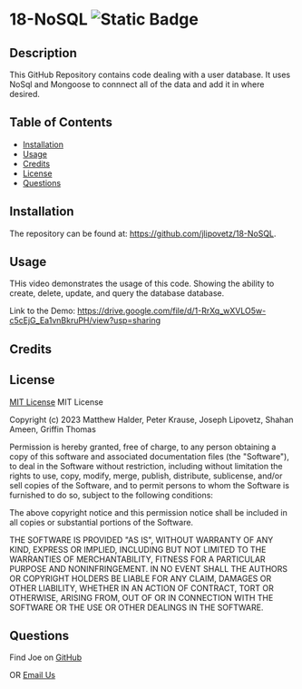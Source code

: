 # 18-NoSQL ![Static Badge](https://img.shields.io/badge/MIT_License-grey)
## Description
This GitHub Repository contains code dealing with a user database. It uses NoSql and Mongoose to connnect all of the data and add it in where desired.
## Table of Contents
- [Installation](#installation)
- [Usage](#usage)
- [Credits](#credits)
- [License](#license)
- [Questions](#questions)
## Installation
The repository can be found at: https://github.com/jlipovetz/18-NoSQL.
## Usage
THis video demonstrates the usage of this code. Showing the ability to create, delete, update, and query the database database.

Link to the Demo: https://drive.google.com/file/d/1-RrXq_wXVLO5w-c5cEjG_Ea1vnBkruPH/view?usp=sharing
## Credits

## License
[MIT License](https://choosealicense.com/licenses/mit/)
MIT License

Copyright (c) 2023 Matthew Halder, Peter Krause, Joseph Lipovetz, Shahan Ameen, Griffin Thomas

Permission is hereby granted, free of charge, to any person obtaining a copy
of this software and associated documentation files (the "Software"), to deal
in the Software without restriction, including without limitation the rights
to use, copy, modify, merge, publish, distribute, sublicense, and/or sell
copies of the Software, and to permit persons to whom the Software is
furnished to do so, subject to the following conditions:

The above copyright notice and this permission notice shall be included in all
copies or substantial portions of the Software.

THE SOFTWARE IS PROVIDED "AS IS", WITHOUT WARRANTY OF ANY KIND, EXPRESS OR
IMPLIED, INCLUDING BUT NOT LIMITED TO THE WARRANTIES OF MERCHANTABILITY,
FITNESS FOR A PARTICULAR PURPOSE AND NONINFRINGEMENT. IN NO EVENT SHALL THE
AUTHORS OR COPYRIGHT HOLDERS BE LIABLE FOR ANY CLAIM, DAMAGES OR OTHER
LIABILITY, WHETHER IN AN ACTION OF CONTRACT, TORT OR OTHERWISE, ARISING FROM,
OUT OF OR IN CONNECTION WITH THE SOFTWARE OR THE USE OR OTHER DEALINGS IN THE
SOFTWARE.
## Questions

Find Joe on [GitHub](https://github.com/jlipovetz)

  OR 
  [Email Us](mailto:placeholder@email.com)